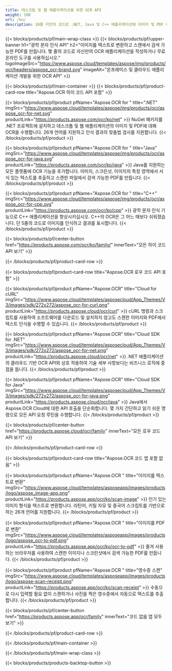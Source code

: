 ```yaml
---
title: 데스크탑 및 웹 애플리케이션을 위한 OCR API
weight: 100
url: /ko/
description: 10줄 미만의 코드로 .NET, Java 및 C++ 애플리케이션에 이미지 및 PDF 파일용 OCR(광학 문자 인식)을 추가합니다.
---
```


{{< blocks/products/pf/main-wrap-class >}}
{{< blocks/products/pf/upper-banner h1="광학 문자 인식 API" h2="이미지를 텍스트로 변환하고 스캔에서 검색 가능한 PDF를 만듭니다. 몇 줄의 코드로 자신만의 OCR 애플리케이션을 작성하거나 무료 온라인 도구를 사용하십시오." logoImageSrc="https://www.aspose.cloud/templates/aspose/img/products/ocr/headers/aspose_ocr-brand.svg" imageAlt="온프레미스 및 클라우드 애플리케이션 개발을 위한 OCR API" >}}

{{< blocks/products/pf/main-container >}}
{{< blocks/products/pf/product-card-row title="Aspose.OCR 하이 코드 API 포함" >}}

{{< blocks/products/pf/product pfName="Aspose.OCR for " title=".NET" imgSrc="https://www.aspose.cloud/templates/aspose/img/products/ocr/aspose_ocr-for-net.svg" productLink="https://products.aspose.com/ocr/ko/net" >}}
NuGet 패키지를 .NET 프로젝트에 설치하고 데스크톱 및 웹 애플리케이션의 이미지 및 PDF에 대해 OCR을 수행합니다. 26개 언어를 지원하고 인식 결과의 맞춤법 검사를 지원합니다.
{{< /blocks/products/pf/product >}}

{{< blocks/products/pf/product pfName="Aspose.OCR for " title="Java" imgSrc="https://www.aspose.cloud/templates/aspose/img/products/ocr/aspose_ocr-for-java.svg" productLink="https://products.aspose.com/ocr/ko/java" >}}
Java를 지원하는 모든 플랫폼에 OCR 기능을 추가합니다. 이미지, 스크린샷, 이미지의 특정 영역에서 서식 있는 텍스트를 추출하고 스캔한 파일에서 검색 가능한 PDF를 만듭니다.
{{< /blocks/products/pf/product >}}

{{< blocks/products/pf/product pfName="Aspose.OCR for " title="C++" imgSrc="https://www.aspose.cloud/templates/aspose/img/products/ocr/aspose_ocr-for-cpp.svg" productLink="https://products.aspose.com/ocr/ko/cpp" >}}
광학 문자 인식 기능으로 C++ 애플리케이션을 향상시키십시오. C++의 OCR은 그 어느 때보다 쉬워졌습니다. 단 5줄의 코드로 이미지를 인식하고 결과를 표시합니다.
{{< /blocks/products/pf/product >}}

{{< blocks/products/pf/center-button href="https://products.aspose.com/ocr/ko/family/" innerText="모든 하이 코드 API 보기" >}}

{{< /blocks/products/pf/product-card-row >}}

{{< blocks/products/pf/product-card-row title="Aspose.OCR 로우 코드 API 포함" >}}

{{< blocks/products/pf/product pfName="Aspose.OCR" title="Cloud for cURL" imgSrc="https://www.aspose.cloud/templates/asposecloud/App_Themes/V3/images/sdk/272x272/aspose_ocr-for-curl.png" productLink="https://products.aspose.cloud/ocr/curl" >}}
cURL 명령과 스크립트를 사용하여 소프트웨어를 다운로드 및 설치하지 않고도 스캔한 이미지와 PDF에서 텍스트 인식을 수행할 수 있습니다.
{{< /blocks/products/pf/product >}}

{{< blocks/products/pf/product pfName="Aspose.OCR" title="Cloud SDK for .NET" imgSrc="https://www.aspose.cloud/templates/asposecloud/App_Themes/V3/images/sdk/272x272/aspose_ocr-for-net.png" productLink="https://products.aspose.cloud/ocr/net" >}}
.NET 애플리케이션의 클라우드 기반 OCR API와 상호 작용하여 기술 세부 사항보다는 비즈니스 로직에 중점을 둡니다.
{{< /blocks/products/pf/product >}}

{{< blocks/products/pf/product pfName="Aspose.OCR" title="Cloud SDK for Java" imgSrc="https://www.aspose.cloud/templates/asposecloud/App_Themes/V3/images/sdk/272x272/aspose_ocr-for-java.png" productLink="https://products.aspose.cloud/ocr/java" >}}
Java에서 Aspose.OCR Cloud에 대한 API 호출을 단순화합니다. 몇 가지 간단하고 읽기 쉬운 명령으로 모든 API 요청 루틴을 수행합니다.
{{< /blocks/products/pf/product >}}

{{< blocks/products/pf/center-button href="https://products.aspose.cloud/ocr/family" innerText="모든 로우 코드 API 보기" >}}

{{< /blocks/products/pf/product-card-row >}}

{{< blocks/products/pf/product-card-row title="Aspose.OCR 코드 앱 포함 없음" >}}

{{< blocks/products/pf/product pfName="Aspose.OCR " title="이미지를 텍스트로 변환" imgSrc="https://www.aspose.cloud/templates/asposeapp/images/products/logo/aspose_image-app.png" productLink="https://products.aspose.app/ocr/ko/scan-image" >}}
인기 있는 이미지 형식을 텍스트로 변환합니다. 라틴어, 키릴 자모 및 중국어 스크립트를 기반으로 하는 26개 언어를 지원합니다.
{{< /blocks/products/pf/product >}}

{{< blocks/products/pf/product pfName="Aspose.OCR " title="이미지를 PDF로 변환" imgSrc="https://www.aspose.cloud/templates/asposeapp/images/products/logo/aspose_ocr-to-pdf.png" productLink="https://products.aspose.app/ocr/ko/ocr-to-pdf" >}}
즐겨 사용하는 브라우저를 사용하여 스캔한 이미지나 스크린샷에서 검색 가능한 PDF를 만듭니다.
{{< /blocks/products/pf/product >}}

{{< blocks/products/pf/product pfName="Aspose.OCR " title="영수증 스캔" imgSrc="https://www.aspose.cloud/templates/asposeapp/images/products/logo/aspose-scan-receipt.png" productLink="https://products.aspose.app/ocr/ko/scan-receipt" >}}
수동으로 다시 입력할 필요 없이 스캔하거나 사진을 찍은 영수증에서 자동으로 텍스트를 추출합니다.
{{< /blocks/products/pf/product >}}

{{< blocks/products/pf/center-button href="https://products.aspose.app/ocr/family" innerText="코드 없음 앱 모두 보기" >}}

{{< /blocks/products/pf/product-card-row >}}

{{< /blocks/products/pf/main-container >}}

{{< /blocks/products/pf/main-wrap-class >}}

{{< blocks/products/products-backtop-button >}}